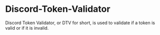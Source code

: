 # Discord-Token-Validator
Discord Token Validator, or DTV for short, is used to validate if a token is valid or if it is invalid.
